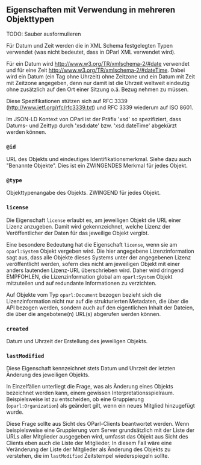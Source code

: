 Eigenschaften mit Verwendung in mehreren Objekttypen
----------------------------------------------------

TODO: Sauber ausformulieren

Für Datum und Zeit werden die in XML Schema festgelegten Typen verwendet (was nicht bedeutet, dass in OParl XML verwendet wird).

Für ein Datum wird http://www.w3.org/TR/xmlschema-2/#date verwendet und für eine Zeit http://www.w3.org/TR/xmlschema-2/#dateTime. Dabei wird ein Datum (ein Tag ohne Uhrzeit) ohne Zeitzone und ein Datum mit Zeit mit Zeitzone angegeben, denn nur damit ist die Uhrzeit weltweit eindeutig ohne zusätzlich auf den Ort einer Sitzung o.ä. Bezug nehmen zu müssen.

Diese Spezifikationen stützen sich auf RFC 3339 (http://www.ietf.org/rfc/rfc3339.txt) und RFC 3339 wiederum auf ISO 8601.

Im JSON-LD Kontext von OParl ist der Präfix 'xsd' so spezifiziert, dass Datums- und Zeittyp durch 'xsd:date' bzw. 'xsd:dateTime' abgekürzt werden können.

### `@id`

URL des Objekts und eindeutiges Identifikationsmerkmal. Siehe dazu auch "Benannte Objekte".
Dies ist ein ZWINGENDES Merkmal für jedes Objekt.

### `@type`

Objekttypenangabe des Objekts. ZWINGEND für jedes Objekt.

### `license`

Die Eigenschaft `license` erlaubt es, am jeweiligen Objekt die URL einer Lizenz
anzugeben. Damit wird gekennzeichnet, welche Lizenz der Veröffentlicher der
Daten für das jeweilige Objekt vergibt.

Eine besondere Bedeutung hat die Eigenschaft `license`, wenn sie am `oparl:System`
Objekt vergeben wird. Die hier angegebene Lizenzinformation sagt aus, dass alle
Objekte dieses Systems unter der angegebenen Lizenz veröffentlicht werden, sofern
dies nicht am jeweiligen Objekt mit einer anders lautenden Lizenz-URL überschrieben
wird. Daher wird dringend EMPFOHLEN, die Lizenzinformation global am `oparl:System`
Objekt mitzuteilen und auf redundante Informationen zu verzichten.

Auf Objekte vom Typ `oparl:Document` bezogen bezieht sich die Lizenzinformation
nicht nur auf die strukturierten Metadaten, die über die API bezogen werden, sondern
auch auf den eigentlichen Inhalt der Dateien, die über die angebotene(n) URL(s)
abgerufen werden können.

### `created`

Datum und Uhrzeit der Erstellung des jeweiligen Objekts.

### `lastModified`

Diese Eigenschaft kennzeichnet stets Datum und Uhrzeit der letzten Änderung des
jeweiligen Objekts.

In Einzelfällen unterliegt die Frage, was als Änderung eines Objekts bezeichnet werden
kann, einem gewissen Interpretationsspielraum. Beispielsweise ist zu entscheiden,
ob eine Gruppierung (`oparl:Organization`) als geändert gilt, wenn ein neues Mitglied 
hinzugefügt wurde.

Diese Frage sollte aus Sicht des OParl-Clients beantwortet werden. Wenn beispielsweise
eine Gruppierung vom Server grundsätzlich mit der Liste der URLs aller Mitglieder ausgegeben
wird, umfasst das Objekt aus Sicht des Clients eben auch die Liste der Mitglieder. In diesem
Fall wäre eine Veränderung der Liste der Mitglieder als Änderung des Objekts zu verstehen,
die im `lastModified` Zeitstempel wiederspiegeln sollte.

